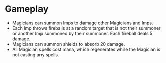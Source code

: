 Gameplay
========

- Magicians can summon Imps to damage other Magicians and Imps.
- Each Imp throws fireballs at a random target that is not their
  summoner or another Imp summoned by their summoner. Each fireball
  deals 5 damage.
- Magicians can summon shields to absorb 20 damage.
- All Magician spells cost mana, which regenerates while the Magician
  is not casting any spells.
